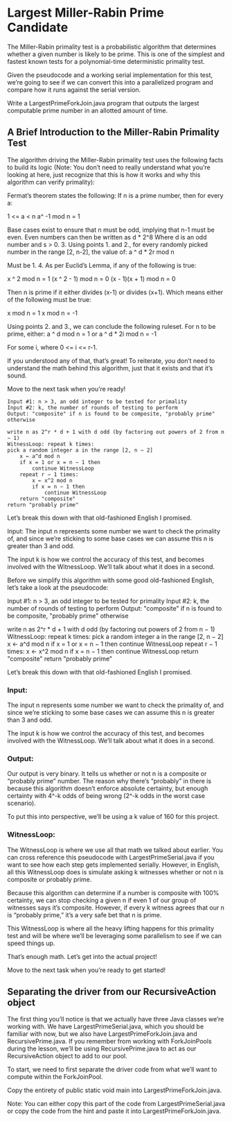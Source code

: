 # Largest Miller-Rabin Prime Candidate
The Miller-Rabin primality test is a probabilistic algorithm that determines whether a given number is likely to be prime. This is one of the simplest and fastest known tests for a polynomial-time deterministic primality test.

Given the pseudocode and a working serial implementation for this test, we’re going to see if we can convert this into a parallelized program and compare how it runs against the serial version.

Write a LargestPrimeForkJoin.java program that outputs the largest computable prime number in an allotted amount of time.

## A Brief Introduction to the Miller-Rabin Primality Test
The algorithm driving the Miller-Rabin primality test uses the following facts to build its logic (Note: You don’t need to really understand what you’re looking at here, just recognize that this is how it works and why this algorithm can verify primality):

Fermat’s theorem states the following: If n is a prime number, then for every a:

1 <= a < n
a^ -1 mod n = 1

Base cases exist to ensure that n must be odd, implying that n-1 must be even. Even numbers can then be written as
d * 2^8
Where d is an odd number and s > 0. 3. Using points 1. and 2., for every randomly picked number in the range [2, n-2], the value of:
a ^ d * 2r mod n

Must be 1. 4. As per Euclid’s Lemma, if any of the following is true:

x ^ 2 mod n = 1
(x ^ 2 - 1) mod n = 0
(x - 1)(x + 1) mod n = 0

Then n is prime if it either divides (x-1) or divides (x+1). Which means either of the following must be true:

x mod n = 1
x mod n = -1

Using points 2. and 3., we can conclude the following ruleset. For n to be prime, either:
a ^ d mod n = 1
or
a ^ d * 2i mod n = -1


For some i, where 0 <= i <= r-1.

If you understood any of that, that’s great! To reiterate, you don’t need to understand the math behind this algorithm, just that it exists and that it’s sound.

Move to the next task when you’re ready!

```
Input #1: n > 3, an odd integer to be tested for primality
Input #2: k, the number of rounds of testing to perform
Output: "composite" if n is found to be composite, "probably prime" otherwise
 
write n as 2^r * d + 1 with d odd (by factoring out powers of 2 from n − 1)
WitnessLoop: repeat k times:
pick a random integer a in the range [2, n − 2]
    x ← a^d mod n
    if x = 1 or x = n − 1 then
        continue WitnessLoop
    repeat r − 1 times:
        x ← x^2 mod n
        if x = n − 1 then
            continue WitnessLoop
    return "composite"
return "probably prime"
```

Let’s break this down with that old-fashioned English I promised.

Input:
The input n represents some number we want to check the primality of, and since we’re sticking to some base cases we can assume this n is greater than 3 and odd.

The input k is how we control the accuracy of this test, and becomes involved with the WitnessLoop. We’ll talk about what it does in a second.


Before we simplify this algorithm with some good old-fashioned English, let’s take a look at the pseudocode:

Input #1: n > 3, an odd integer to be tested for primality
Input #2: k, the number of rounds of testing to perform
Output: "composite" if n is found to be composite, "probably prime" otherwise
 
write n as 2^r * d + 1 with d odd (by factoring out powers of 2 from n − 1)
WitnessLoop: repeat k times:
pick a random integer a in the range [2, n − 2]
    x ← a^d mod n
    if x = 1 or x = n − 1 then
        continue WitnessLoop
    repeat r − 1 times:
        x ← x^2 mod n
        if x = n − 1 then
            continue WitnessLoop
    return "composite"
return "probably prime"


Let’s break this down with that old-fashioned English I promised.

### Input:
The input n represents some number we want to check the primality of, and since we’re sticking to some base cases we can assume this n is greater than 3 and odd.

The input k is how we control the accuracy of this test, and becomes involved with the WitnessLoop. We’ll talk about what it does in a second.

### Output:
Our output is very binary. It tells us whether or not n is a composite or “probably prime” number. The reason why there’s “probably” in there is because this algorithm doesn’t enforce absolute certainty, but enough certainty with 4^-k odds of being wrong (2^-k odds in the worst case scenario).

To put this into perspective, we’ll be using a k value of 160 for this project.


### WitnessLoop:
The WitnessLoop is where we use all that math we talked about earlier. You can cross reference this pseudocode with LargestPrimeSerial.java if you want to see how each step gets implemented serially. However, in English, all this WitnessLoop does is simulate asking k witnesses whether or not n is composite or probably prime.

Because this algorithm can determine if a number is composite with 100% certainty, we can stop checking a given n if even 1 of our group of witnesses says it’s composite. However, if every k witness agrees that our n is “probably prime,” it’s a very safe bet that n is prime.

This WitnessLoop is where all the heavy lifting happens for this primality test and will be where we’ll be leveraging some parallelism to see if we can speed things up.

That’s enough math. Let’s get into the actual project!

Move to the next task when you’re ready to get started!

## Separating the driver from our RecursiveAction object
The first thing you’ll notice is that we actually have three Java classes we’re working with. We have LargestPrimeSerial.java, which you should be familiar with now, but we also have LargestPrimeForkJoin.java and RecursivePrime.java. If you remember from working with ForkJoinPools during the lesson, we’ll be using RecursivePrime.java to act as our RecursiveAction object to add to our pool.

To start, we need to first separate the driver code from what we’ll want to compute within the ForkJoinPool.

Copy the entirety of public static void main into LargestPrimeForkJoin.java.

Note: You can either copy this part of the code from LargestPrimeSerial.java or copy the code from the hint and paste it into LargestPrimeForkJoin.java.
